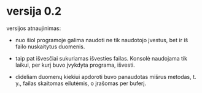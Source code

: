 # versija 0.2

versijos atnaujinimas: 

  - nuo šiol programoje galima naudoti ne tik naudotojo įvestus,
    bet ir iš failo nuskaitytus duomenis.
    
  - taip pat išvesčiai sukuriamas išvesties failas. Konsolė naudojama
    tik laikui, per kurį buvo įvykdyta programa, išvesti.
    
  - dideliam duomenų kiekiui apdoroti buvo panaudotas mišrus metodas,
    t. y., failas skaitomas eilutėmis, o įrašomas per buferį.

